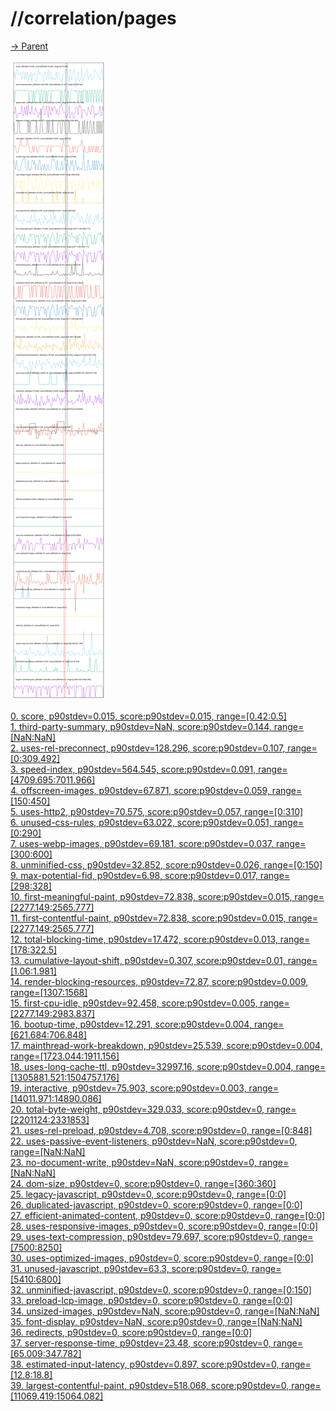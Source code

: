 
# //correlation/pages

[→ Parent](../..)

![PLOT: correlation](./correlation.svg)

[0. score, p90stdev=0.015, score:p90stdev=0.015, range=[0.42:0.5]](../../meta/score/samples/pages)  
[1. third-party-summary, p90stdev=NaN, score:p90stdev=0.144, range=[NaN:NaN]](../../third-party-summary/samples/pages/)  
[2. uses-rel-preconnect, p90stdev=128.296, score:p90stdev=0.107, range=[0:309.492]](../../uses-rel-preconnect/samples/pages/)  
[3. speed-index, p90stdev=564.545, score:p90stdev=0.091, range=[4709.695:7011.966]](../../speed-index/samples/pages/)  
[4. offscreen-images, p90stdev=67.871, score:p90stdev=0.059, range=[150:450]](../../offscreen-images/samples/pages/)  
[5. uses-http2, p90stdev=70.575, score:p90stdev=0.057, range=[0:310]](../../uses-http2/samples/pages/)  
[6. unused-css-rules, p90stdev=63.022, score:p90stdev=0.051, range=[0:290]](../../unused-css-rules/samples/pages/)  
[7. uses-webp-images, p90stdev=69.181, score:p90stdev=0.037, range=[300:600]](../../uses-webp-images/samples/pages/)  
[8. unminified-css, p90stdev=32.852, score:p90stdev=0.026, range=[0:150]](../../unminified-css/samples/pages/)  
[9. max-potential-fid, p90stdev=6.98, score:p90stdev=0.017, range=[298:328]](../../max-potential-fid/samples/pages/)  
[10. first-meaningful-paint, p90stdev=72.838, score:p90stdev=0.015, range=[2277.149:2565.777]](../../first-meaningful-paint/samples/pages/)  
[11. first-contentful-paint, p90stdev=72.838, score:p90stdev=0.015, range=[2277.149:2565.777]](../../first-contentful-paint/samples/pages/)  
[12. total-blocking-time, p90stdev=17.472, score:p90stdev=0.013, range=[178:322.5]](../../total-blocking-time/samples/pages/)  
[13. cumulative-layout-shift, p90stdev=0.307, score:p90stdev=0.01, range=[1.06:1.981]](../../cumulative-layout-shift/samples/pages/)  
[14. render-blocking-resources, p90stdev=72.87, score:p90stdev=0.009, range=[1307:1568]](../../render-blocking-resources/samples/pages/)  
[15. first-cpu-idle, p90stdev=92.458, score:p90stdev=0.005, range=[2277.149:2983.837]](../../first-cpu-idle/samples/pages/)  
[16. bootup-time, p90stdev=12.291, score:p90stdev=0.004, range=[621.684:706.848]](../../bootup-time/samples/pages/)  
[17. mainthread-work-breakdown, p90stdev=25.539, score:p90stdev=0.004, range=[1723.044:1911.156]](../../mainthread-work-breakdown/samples/pages/)  
[18. uses-long-cache-ttl, p90stdev=32997.16, score:p90stdev=0.004, range=[1305881.521:1504757.176]](../../uses-long-cache-ttl/samples/pages/)  
[19. interactive, p90stdev=75.903, score:p90stdev=0.003, range=[14011.971:14890.086]](../../interactive/samples/pages/)  
[20. total-byte-weight, p90stdev=329.033, score:p90stdev=0, range=[2201124:2331853]](../../total-byte-weight/samples/pages/)  
[21. uses-rel-preload, p90stdev=4.708, score:p90stdev=0, range=[0:848]](../../uses-rel-preload/samples/pages/)  
[22. uses-passive-event-listeners, p90stdev=NaN, score:p90stdev=0, range=[NaN:NaN]](../../uses-passive-event-listeners/samples/pages/)  
[23. no-document-write, p90stdev=NaN, score:p90stdev=0, range=[NaN:NaN]](../../no-document-write/samples/pages/)  
[24. dom-size, p90stdev=0, score:p90stdev=0, range=[360:360]](../../dom-size/samples/pages/)  
[25. legacy-javascript, p90stdev=0, score:p90stdev=0, range=[0:0]](../../legacy-javascript/samples/pages/)  
[26. duplicated-javascript, p90stdev=0, score:p90stdev=0, range=[0:0]](../../duplicated-javascript/samples/pages/)  
[27. efficient-animated-content, p90stdev=0, score:p90stdev=0, range=[0:0]](../../efficient-animated-content/samples/pages/)  
[28. uses-responsive-images, p90stdev=0, score:p90stdev=0, range=[0:0]](../../uses-responsive-images/samples/pages/)  
[29. uses-text-compression, p90stdev=79.697, score:p90stdev=0, range=[7500:8250]](../../uses-text-compression/samples/pages/)  
[30. uses-optimized-images, p90stdev=0, score:p90stdev=0, range=[0:0]](../../uses-optimized-images/samples/pages/)  
[31. unused-javascript, p90stdev=63.3, score:p90stdev=0, range=[5410:6800]](../../unused-javascript/samples/pages/)  
[32. unminified-javascript, p90stdev=0, score:p90stdev=0, range=[0:150]](../../unminified-javascript/samples/pages/)  
[33. preload-lcp-image, p90stdev=0, score:p90stdev=0, range=[0:0]](../../preload-lcp-image/samples/pages/)  
[34. unsized-images, p90stdev=NaN, score:p90stdev=0, range=[NaN:NaN]](../../unsized-images/samples/pages/)  
[35. font-display, p90stdev=NaN, score:p90stdev=0, range=[NaN:NaN]](../../font-display/samples/pages/)  
[36. redirects, p90stdev=0, score:p90stdev=0, range=[0:0]](../../redirects/samples/pages/)  
[37. server-response-time, p90stdev=23.48, score:p90stdev=0, range=[65.009:347.782]](../../server-response-time/samples/pages/)  
[38. estimated-input-latency, p90stdev=0.897, score:p90stdev=0, range=[12.8:18.8]](../../estimated-input-latency/samples/pages/)  
[39. largest-contentful-paint, p90stdev=518.068, score:p90stdev=0, range=[11069.419:15064.082]](../../largest-contentful-paint/samples/pages/)  
